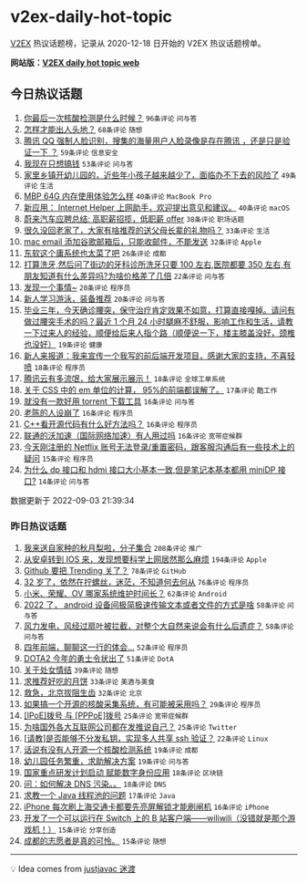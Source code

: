 # v2ex-daily-hot-topic

[V2EX](https://www.v2ex.com/) 热议话题榜，记录从 2020-12-18 日开始的 V2EX 热议话题榜单。

**网站版：[V2EX daily hot topic web](https://boojack.github.io/v2ex-daily-hot-topic-web/)**

## 今日热议话题

<!-- TODAY BEGIN -->

1. [你最后一次核酸检测是什么时候？](https://www.v2ex.com/t/877408) `96条评论` `问与答`
1. [怎样才能出人头地？](https://www.v2ex.com/t/877452) `68条评论` `随想`
1. [腾讯 QQ 强制人脸识别，搜集的海量用户人脸录像是存在腾讯 ，还是只是验证一下 ？](https://www.v2ex.com/t/877394) `59条评论` `信息安全`
1. [我现在只想搞钱](https://www.v2ex.com/t/877414) `53条评论` `问与答`
1. [家里乡镇开幼儿园的，近些年小孩子越来越少了，面临办不下去的风险了](https://www.v2ex.com/t/877461) `49条评论` `生活`
1. [MBP 64G 内存使用体验怎么样](https://www.v2ex.com/t/877400) `40条评论` `MacBook Pro`
1. [新应用： Internet Helper 上网助手，欢迎提出意见和建议。](https://www.v2ex.com/t/877473) `40条评论` `macOS`
1. [蔚来汽车应聘总结: 高职薪招揽，低职薪 offer](https://www.v2ex.com/t/877388) `38条评论` `职场话题`
1. [很久没回老家了，大家有啥推荐的送父母长辈的礼物吗？](https://www.v2ex.com/t/877402) `33条评论` `生活`
1. [mac email 添加谷歌邮箱后，只能收邮件，不能发送](https://www.v2ex.com/t/877411) `32条评论` `Apple`
1. [东软这个庸系统也太菜了吧](https://www.v2ex.com/t/877523) `26条评论` `成都`
1. [打算洗牙,然后问了街边的牙科诊所洗牙只要 100 左右,医院都要 350 左右,有朋友知道有什么差异吗?为啥价格差了几倍](https://www.v2ex.com/t/877437) `22条评论` `问与答`
1. [发现一个事情~](https://www.v2ex.com/t/877512) `20条评论` `程序员`
1. [新人学习游泳，装备推荐](https://www.v2ex.com/t/877447) `20条评论` `问与答`
1. [毕业三年，今天确诊腰突，保守治疗肯定效果不如意，打算直接嘎掉。请问有做过腰突手术的吗？最近 1 个月 24 小时腿麻不舒服，影响工作和生活，请教一下过来人的经验，顺便给后来人指个路（顺便说一下，楼主膝盖没好，颈椎也没好）](https://www.v2ex.com/t/877503) `19条评论` `健康`
1. [新人来报道：我来宣传一个我写的前后端开发项目，感谢大家的支持，不喜轻喷](https://www.v2ex.com/t/877418) `18条评论` `程序员`
1. [腾讯云有多流氓，给大家展示展示！](https://www.v2ex.com/t/877403) `18条评论` `全球工单系统`
1. [关于 CSS 中的 em 单位的计算， 95%的前端都误解了。](https://www.v2ex.com/t/877412) `17条评论` `酷工作`
1. [就没有一款好用 torrent 下载工具](https://www.v2ex.com/t/877488) `16条评论` `问与答`
1. [老陈的人设崩了](https://www.v2ex.com/t/877475) `16条评论` `程序员`
1. [C++看开源代码有什么好方法吗？](https://www.v2ex.com/t/877435) `16条评论` `程序员`
1. [联通的沃加速（国际网络加速）有人用过吗](https://www.v2ex.com/t/877433) `16条评论` `宽带症候群`
1. [今天刚注册的 Netflix 账号无法登录/重置密码，跟客服沟通后有一些技术上的疑问](https://www.v2ex.com/t/877419) `15条评论` `程序员`
1. [为什么 dp 接口和 hdmi 接口大小基本一致,但是笔记本基本都用 miniDP 接口?](https://www.v2ex.com/t/877463) `14条评论` `问与答`

数据更新于 2022-09-03 21:39:34

<!-- TODAY END -->

### 昨日热议话题

<!-- YESTERDAY BEGIN -->

1. [我来送自家种的秋月梨啦，分子集合](https://www.v2ex.com/t/877196) `208条评论` `推广`
1. [从安卓转到 IOS 来，发现想要科学上网居然那么麻烦](https://www.v2ex.com/t/877193) `194条评论` `Apple`
1. [Github 要把 Trending 关了？](https://www.v2ex.com/t/877153) `78条评论` `GitHub`
1. [32 岁了，依然在拧螺丝，迷茫，不知道何去何从](https://www.v2ex.com/t/877269) `76条评论` `程序员`
1. [小米、荣耀、OV 哪家系统维护时间长？](https://www.v2ex.com/t/877179) `62条评论` `Android`
1. [2022 了， android 设备间极简极速传输文本或者文件的方式是啥](https://www.v2ex.com/t/877169) `58条评论` `问与答`
1. [风力发电，风经过扇叶被拦截，对整个大自然来说会有什么后遗症？](https://www.v2ex.com/t/877212) `58条评论` `问与答`
1. [四年前端，聊聊这一行的体会...](https://www.v2ex.com/t/877304) `52条评论` `程序员`
1. [DOTA2 今年的勇士令状出了](https://www.v2ex.com/t/877155) `51条评论` `DotA`
1. [关于处女情结](https://www.v2ex.com/t/877229) `39条评论` `随想`
1. [求推荐好吃的月饼](https://www.v2ex.com/t/877321) `33条评论` `美酒与美食`
1. [救急，北京拔阻生齿](https://www.v2ex.com/t/877297) `32条评论` `北京`
1. [如果搞一个开源的核酸采集系统，有可能被采用吗？](https://www.v2ex.com/t/877367) `29条评论` `程序员`
1. [[IPoE]拨号 与 [PPPoE]拨号](https://www.v2ex.com/t/877282) `25条评论` `宽带症候群`
1. [为啥国外各大互联网公司都在发推说自己？](https://www.v2ex.com/t/877266) `25条评论` `Twitter`
1. [[请教]是否能够不分发私钥，实现多人共享 ssh 验证？](https://www.v2ex.com/t/877152) `22条评论` `Linux`
1. [话说有没有人开源一个核酸检测系统](https://www.v2ex.com/t/877366) `19条评论` `成都`
1. [幼儿园任务繁重，求助解决方案](https://www.v2ex.com/t/877331) `19条评论` `问与答`
1. [国家重点研发计划启动 赋能数字身份应用](https://www.v2ex.com/t/877354) `18条评论` `区块链`
1. [问：如何解决 DNS 污染。。](https://www.v2ex.com/t/877224) `18条评论` `DNS`
1. [求教一个 Java 线程池的问题](https://www.v2ex.com/t/877178) `17条评论` `Java`
1. [iPhone 每次刷上海交通卡都要先亮屏解锁才能刷闸机](https://www.v2ex.com/t/877341) `16条评论` `iPhone`
1. [开发了一个可以运行在 Switch 上的 B 站客户端——wiliwili（没错就是那个游戏机！）](https://www.v2ex.com/t/877359) `15条评论` `分享创造`
1. [成都的志愿者是真的可怜。](https://www.v2ex.com/t/877380) `15条评论` `随想`

<!-- YESTERDAY END -->

---

💡 Idea comes from [justjavac 迷渡](https://github.com/justjavac/)
